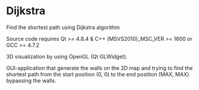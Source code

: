 Dijkstra
========

Find the shortest path using Dijkstra algorithm

Source code requires Qt >= 4.8.4 & C++ (MSVS2010)_MSC_VER >= 1600 or GCC >= 4.7.2

3D visualization by using OpenGL (Qt GLWidget).

GUI-application that generate the walls on the 2D map and trying to find the shortest path from the start position (0, 0) to the end postiton (MAX, MAX) bypassing the walls.